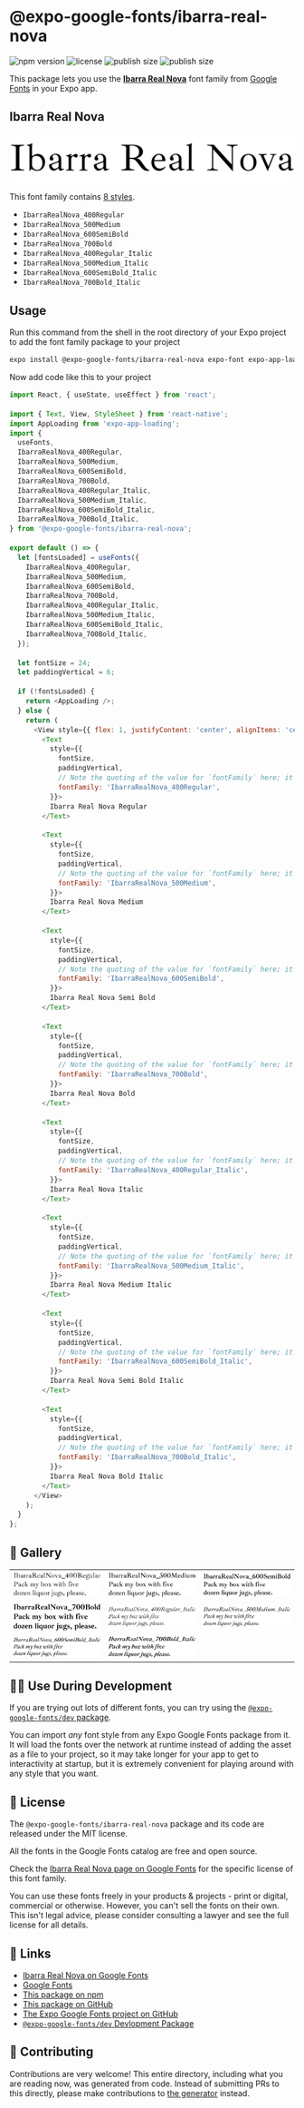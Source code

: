 # @expo-google-fonts/ibarra-real-nova

![npm version](https://flat.badgen.net/npm/v/@expo-google-fonts/ibarra-real-nova)
![license](https://flat.badgen.net/github/license/expo/google-fonts)
![publish size](https://flat.badgen.net/packagephobia/install/@expo-google-fonts/ibarra-real-nova)
![publish size](https://flat.badgen.net/packagephobia/publish/@expo-google-fonts/ibarra-real-nova)

This package lets you use the [**Ibarra Real Nova**](https://fonts.google.com/specimen/Ibarra+Real+Nova) font family from [Google Fonts](https://fonts.google.com/) in your Expo app.

## Ibarra Real Nova

![Ibarra Real Nova](./font-family.png)

This font family contains [8 styles](#-gallery).

- `IbarraRealNova_400Regular`
- `IbarraRealNova_500Medium`
- `IbarraRealNova_600SemiBold`
- `IbarraRealNova_700Bold`
- `IbarraRealNova_400Regular_Italic`
- `IbarraRealNova_500Medium_Italic`
- `IbarraRealNova_600SemiBold_Italic`
- `IbarraRealNova_700Bold_Italic`

## Usage

Run this command from the shell in the root directory of your Expo project to add the font family package to your project
```sh
expo install @expo-google-fonts/ibarra-real-nova expo-font expo-app-loading
```

Now add code like this to your project
```js
import React, { useState, useEffect } from 'react';

import { Text, View, StyleSheet } from 'react-native';
import AppLoading from 'expo-app-loading';
import {
  useFonts,
  IbarraRealNova_400Regular,
  IbarraRealNova_500Medium,
  IbarraRealNova_600SemiBold,
  IbarraRealNova_700Bold,
  IbarraRealNova_400Regular_Italic,
  IbarraRealNova_500Medium_Italic,
  IbarraRealNova_600SemiBold_Italic,
  IbarraRealNova_700Bold_Italic,
} from '@expo-google-fonts/ibarra-real-nova';

export default () => {
  let [fontsLoaded] = useFonts({
    IbarraRealNova_400Regular,
    IbarraRealNova_500Medium,
    IbarraRealNova_600SemiBold,
    IbarraRealNova_700Bold,
    IbarraRealNova_400Regular_Italic,
    IbarraRealNova_500Medium_Italic,
    IbarraRealNova_600SemiBold_Italic,
    IbarraRealNova_700Bold_Italic,
  });

  let fontSize = 24;
  let paddingVertical = 6;

  if (!fontsLoaded) {
    return <AppLoading />;
  } else {
    return (
      <View style={{ flex: 1, justifyContent: 'center', alignItems: 'center' }}>
        <Text
          style={{
            fontSize,
            paddingVertical,
            // Note the quoting of the value for `fontFamily` here; it expects a string!
            fontFamily: 'IbarraRealNova_400Regular',
          }}>
          Ibarra Real Nova Regular
        </Text>

        <Text
          style={{
            fontSize,
            paddingVertical,
            // Note the quoting of the value for `fontFamily` here; it expects a string!
            fontFamily: 'IbarraRealNova_500Medium',
          }}>
          Ibarra Real Nova Medium
        </Text>

        <Text
          style={{
            fontSize,
            paddingVertical,
            // Note the quoting of the value for `fontFamily` here; it expects a string!
            fontFamily: 'IbarraRealNova_600SemiBold',
          }}>
          Ibarra Real Nova Semi Bold
        </Text>

        <Text
          style={{
            fontSize,
            paddingVertical,
            // Note the quoting of the value for `fontFamily` here; it expects a string!
            fontFamily: 'IbarraRealNova_700Bold',
          }}>
          Ibarra Real Nova Bold
        </Text>

        <Text
          style={{
            fontSize,
            paddingVertical,
            // Note the quoting of the value for `fontFamily` here; it expects a string!
            fontFamily: 'IbarraRealNova_400Regular_Italic',
          }}>
          Ibarra Real Nova Italic
        </Text>

        <Text
          style={{
            fontSize,
            paddingVertical,
            // Note the quoting of the value for `fontFamily` here; it expects a string!
            fontFamily: 'IbarraRealNova_500Medium_Italic',
          }}>
          Ibarra Real Nova Medium Italic
        </Text>

        <Text
          style={{
            fontSize,
            paddingVertical,
            // Note the quoting of the value for `fontFamily` here; it expects a string!
            fontFamily: 'IbarraRealNova_600SemiBold_Italic',
          }}>
          Ibarra Real Nova Semi Bold Italic
        </Text>

        <Text
          style={{
            fontSize,
            paddingVertical,
            // Note the quoting of the value for `fontFamily` here; it expects a string!
            fontFamily: 'IbarraRealNova_700Bold_Italic',
          }}>
          Ibarra Real Nova Bold Italic
        </Text>
      </View>
    );
  }
};

```

## 🔡 Gallery


||||
|-|-|-|
|![IbarraRealNova_400Regular](./IbarraRealNova_400Regular.ttf.png)|![IbarraRealNova_500Medium](./IbarraRealNova_500Medium.ttf.png)|![IbarraRealNova_600SemiBold](./IbarraRealNova_600SemiBold.ttf.png)||
|![IbarraRealNova_700Bold](./IbarraRealNova_700Bold.ttf.png)|![IbarraRealNova_400Regular_Italic](./IbarraRealNova_400Regular_Italic.ttf.png)|![IbarraRealNova_500Medium_Italic](./IbarraRealNova_500Medium_Italic.ttf.png)||
|![IbarraRealNova_600SemiBold_Italic](./IbarraRealNova_600SemiBold_Italic.ttf.png)|![IbarraRealNova_700Bold_Italic](./IbarraRealNova_700Bold_Italic.ttf.png)|||


## 👩‍💻 Use During Development

If you are trying out lots of different fonts, you can try using the [`@expo-google-fonts/dev` package](https://github.com/expo/google-fonts/tree/master/font-packages/dev#readme).

You can import *any* font style from any Expo Google Fonts package from it. It will load the fonts
over the network at runtime instead of adding the asset as a file to your project, so it may take longer
for your app to get to interactivity at startup, but it is extremely convenient
for playing around with any style that you want.

## 📖 License

The `@expo-google-fonts/ibarra-real-nova` package and its code are released under the MIT license.

All the fonts in the Google Fonts catalog are free and open source.

Check the [Ibarra Real Nova page on Google Fonts](https://fonts.google.com/specimen/Ibarra+Real+Nova) for the specific license of this font family.

You can use these fonts freely in your products & projects - print or digital, commercial or otherwise. However, you can't sell the fonts on their own. This isn't legal advice, please consider consulting a lawyer and see the full license for all details.

## 🔗 Links

- [Ibarra Real Nova on Google Fonts](https://fonts.google.com/specimen/Ibarra+Real+Nova)
- [Google Fonts](https://fonts.google.com/)
- [This package on npm](https://www.npmjs.com/package/@expo-google-fonts/ibarra-real-nova)
- [This package on GitHub](https://github.com/expo/google-fonts/tree/master/font-packages/ibarra-real-nova)
- [The Expo Google Fonts project on GitHub](https://github.com/expo/google-fonts)
- [`@expo-google-fonts/dev` Devlopment Package](https://github.com/expo/google-fonts/tree/master/font-packages/dev)

## 🤝 Contributing

Contributions are very welcome! This entire directory, including what you are reading now, was generated from code. Instead of submitting PRs to this directly, please make contributions to [the generator](https://github.com/expo/google-fonts/tree/master/packages/generator) instead.
